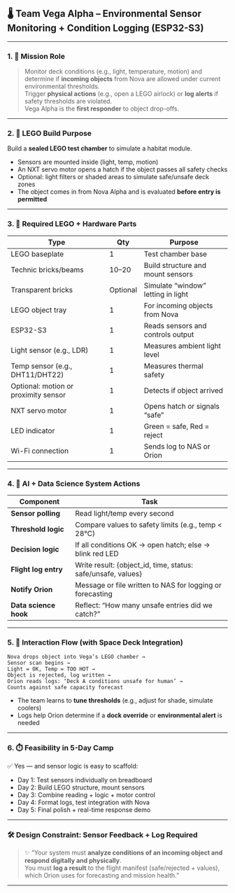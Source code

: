 ## 🌡️ Team Vega Alpha – Environmental Sensor Monitoring + Condition Logging (ESP32-S3)

---

### 1. 🎯 **Mission Role**  
> Monitor deck conditions (e.g., light, temperature, motion) and determine if **incoming objects** from Nova are allowed under current environmental thresholds.  
Trigger **physical actions** (e.g., open a LEGO airlock) or **log alerts** if safety thresholds are violated.  
Vega Alpha is the **first responder** to object drop-offs.

---

### 2. 🧱 **LEGO Build Purpose**  
Build a **sealed LEGO test chamber** to simulate a habitat module.  
- Sensors are mounted inside (light, temp, motion)  
- An NXT servo motor opens a hatch if the object passes all safety checks  
- Optional: light filters or shaded areas to simulate safe/unsafe deck zones  
- The object comes in from Nova Alpha and is evaluated **before entry is permitted**

---

### 3. 🧰 **Required LEGO + Hardware Parts**

| Type | Qty | Purpose |
|------|-----|---------|
| LEGO baseplate | 1 | Test chamber base |
| Technic bricks/beams | 10–20 | Build structure and mount sensors |
| Transparent bricks | Optional | Simulate “window” letting in light |
| LEGO object tray | 1 | For incoming objects from Nova |
| ESP32-S3 | 1 | Reads sensors and controls output |
| Light sensor (e.g., LDR) | 1 | Measures ambient light level |
| Temp sensor (e.g., DHT11/DHT22) | 1 | Measures thermal safety |
| Optional: motion or proximity sensor | 1 | Detects if object arrived |
| NXT servo motor | 1 | Opens hatch or signals “safe” |
| LED indicator | 1 | Green = safe, Red = reject |
| Wi-Fi connection | 1 | Sends log to NAS or Orion

---

### 4. 🧪 **AI + Data Science System Actions**

| Component | Task |
|----------|------|
| **Sensor polling** | Read light/temp every second |
| **Threshold logic** | Compare values to safety limits (e.g., temp < 28°C) |
| **Decision logic** | If all conditions OK → open hatch; else → blink red LED |
| **Flight log entry** | Write result: {object_id, time, status: safe/unsafe, values} |
| **Notify Orion** | Message or file written to NAS for logging or forecasting |
| **Data science hook** | Reflect: “How many unsafe entries did we catch?”

---

### 5. 🔁 **Interaction Flow (with Space Deck Integration)**

```plaintext
Nova drops object into Vega’s LEGO chamber →
Sensor scan begins →
Light = OK, Temp = TOO HOT →
Object is rejected, log written →
Orion reads logs: ‘Deck A conditions unsafe for human’ →
Counts against safe capacity forecast
```

- The team learns to **tune thresholds** (e.g., adjust for shade, simulate coolers)
- Logs help Orion determine if a **dock override** or **environmental alert** is needed

---

### 6. ⏱️ **Feasibility in 5-Day Camp**

✅ Yes — and sensor logic is easy to scaffold:
- Day 1: Test sensors individually on breadboard
- Day 2: Build LEGO structure, mount sensors
- Day 3: Combine reading + logic + motor control
- Day 4: Format logs, test integration with Nova
- Day 5: Final polish + real-time response demo

---

### 🛠️ **Design Constraint: Sensor Feedback + Log Required**

> ✨ “Your system must **analyze conditions of an incoming object and respond digitally and physically**.  
You must **log a result** to the flight manifest (safe/rejected + values), which Orion uses for forecasting and mission health.”

---
